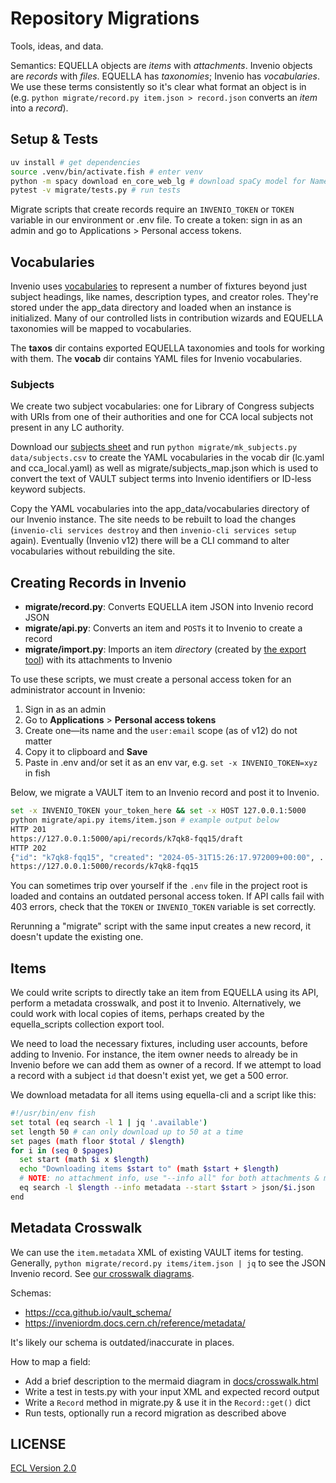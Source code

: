 # Repository Migrations

Tools, ideas, and data.

Semantics: EQUELLA objects are _items_ with _attachments_. Invenio objects are _records_ with _files_. EQUELLA has _taxonomies_; Invenio has _vocabularies_. We use these terms consistently so it's clear what format an object is in (e.g. `python migrate/record.py item.json > record.json` converts an _item_ into a _record_).

## Setup & Tests

```sh
uv install # get dependencies
source .venv/bin/activate.fish # enter venv
python -m spacy download en_core_web_lg # download spaCy model for Named Entity Recognition
pytest -v migrate/tests.py # run tests
```

Migrate scripts that create records require an `INVENIO_TOKEN` or `TOKEN` variable in our environment or .env file. To create a token: sign in as an admin and go to Applications > Personal access tokens.

## Vocabularies

Invenio uses [vocabularies](https://inveniordm.docs.cern.ch/customize/vocabularies/) to represent a number of fixtures beyond just subject headings, like names, description types, and creator roles. They're stored under the app_data directory and loaded when an instance is initialized. Many of our controlled lists in contribution wizards and EQUELLA taxonomies will be mapped to vocabularies.

The **taxos** dir contains exported EQUELLA taxonomies and tools for working with them. The **vocab** dir contains YAML files for Invenio vocabularies.

### Subjects

We create two subject vocabularies: one for Library of Congress subjects with URIs from one of their authorities and one for CCA local subjects not present in any LC authority.

Download our [subjects sheet](https://docs.google.com/spreadsheets/d/1la_wsFPOkHLjpv4-f3tWwMsCd0_xzuqZ5xp_p1zAAoA/edit#gid=1465207925) and run `python migrate/mk_subjects.py data/subjects.csv` to create the YAML vocabularies in the vocab dir (lc.yaml and cca_local.yaml) as well as migrate/subjects_map.json which is used to convert the text of VAULT subject terms into Invenio identifiers or ID-less keyword subjects.

Copy the YAML vocabularies into the app_data/vocabularies directory of our Invenio instance. The site needs to be rebuilt to load the changes (`invenio-cli services destroy` and then `invenio-cli services setup` again). Eventually (Invenio v12) there will be a CLI command to alter vocabularies without rebuilding the site.

## Creating Records in Invenio

- **migrate/record.py**: Converts EQUELLA item JSON into Invenio record JSON
- **migrate/api.py**: Converts an item and `POST`s it to Invenio to create a record
- **migrate/import.py**: Imports an item _directory_ (created by [the export tool](https://github.com/cca/equella_scripts/tree/main/collection-export)) with its attachments to Invenio

To use these scripts, we must create a personal access token for an administrator account in Invenio:

1. Sign in as an admin
2. Go to **Applications** > **Personal access tokens**
3. Create one—its name and the `user:email` scope (as of v12) do not matter
4. Copy it to clipboard and **Save**
5. Paste in .env and/or set it as an env var, e.g. `set -x INVENIO_TOKEN=xyz` in fish

Below, we migrate a VAULT item to an Invenio record and post it to Invenio.

```sh
set -x INVENIO_TOKEN your_token_here && set -x HOST 127.0.0.1:5000
python migrate/api.py items/item.json # example output below
HTTP 201
https://127.0.0.1:5000/api/records/k7qk8-fqq15/draft
HTTP 202
{"id": "k7qk8-fqq15", "created": "2024-05-31T15:26:17.972009+00:00", ...
https://127.0.0.1:5000/records/k7qk8-fqq15
```

You can sometimes trip over yourself if the `.env` file in the project root is loaded and contains an outdated personal access token. If API calls fail with 403 errors, check that the `TOKEN` or `INVENIO_TOKEN` variable is set correctly.

Rerunning a "migrate" script with the same input creates a new record, it doesn't update the existing one.

## Items

We could write scripts to directly take an item from EQUELLA using its API, perform a metadata crosswalk, and post it to Invenio. Alternatively, we could work with local copies of items, perhaps created by the equella_scripts collection export tool.

We need to load the necessary fixtures, including user accounts, before adding to Invenio. For instance, the item owner needs to already be in Invenio before we can add them as owner of a record. If we attempt to load a record with a subject `id` that doesn't exist yet, we get a 500 error.

We download metadata for all items using equella-cli and a script like this:

```sh
#!/usr/bin/env fish
set total (eq search -l 1 | jq '.available')
set length 50 # can only download up to 50 at a time
set pages (math floor $total / $length)
for i in (seq 0 $pages)
  set start (math $i x $length)
  echo "Downloading items $start to" (math $start + $length)
  # NOTE: no attachment info, use "--info all" for both attachments & metadata
  eq search -l $length --info metadata --start $start > json/$i.json
end
```

## Metadata Crosswalk

We can use the `item.metadata` XML of existing VAULT items for testing. Generally, `python migrate/record.py items/item.json | jq` to see the JSON Invenio record. See [our crosswalk diagrams](https://cca.github.io/vault_migration/crosswalk.html).

Schemas:

- https://cca.github.io/vault_schema/
- https://inveniordm.docs.cern.ch/reference/metadata/

It's likely our schema is outdated/inaccurate in places.

How to map a field:

- Add a brief description to the mermaid diagram in [docs/crosswalk.html](docs/crosswalk.html)
- Write a test in tests.py with your input XML and expected record output
- Write a `Record` method in migrate.py & use it in the `Record::get()` dict
- Run tests, optionally run a record migration as described above

## LICENSE

[ECL Version 2.0](https://opensource.org/licenses/ECL-2.0)
